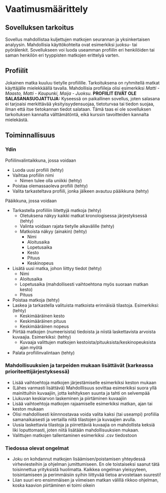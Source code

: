 # Vaatimusmäärittely

## Sovelluksen tarkoitus

Sovellus mahdollistaa kuljettujen matkojen seurannan ja yksinkertaisen analyysin. Mahdollisia käyttökohteita ovat esimerkiksi juoksu- tai pyörälenkit. Sovellukseen voi luoda useamman profiilin eri henkilöiden tai saman henkilön eri tyyppisten matkojen erittelyä varten.

## Profiilit

Jokainen matka kuuluu tietylle profiilille. Tarkoituksena on ryhmitellä matkat käyttäjälle mielekkäällä tavalla. Mahdollisia profiileja olisi esimerkiksi *Matti - Maasto, Matti - Kaupunki, Maija - Juoksu*. **PROFIILIT EIVÄT OLE SALASANASUOJATTUJA:** Kyseessä on paikallinen sovellus, joten salasana ei tarjoaisi merkittävää yksityisyydensuojaa, tietoturvaa tai tiedon suojaa, ilman että itse tietokannan tiedot salataan. Tämä taas ei ole sovelluksen tarkoituksen kannalta välttämätöntä, eikä kurssin tavoitteiden kannalta mielekästä.

## Toiminnallisuus

### Ydin

Pofiilinvalintaikkuna, jossa voidaan
 - Luoda uusi profiili (tehty)
 - Vaihtaa profiilin nimi
	 - Nimen tulee olla uniikki (tehty)
 - Poistaa olemassaoleva profiili (tehty)
 - Valita tarkasteltava profiili, jonka jälkeen avautuu pääikkuna (tehty)

Pääikkuna, jossa voidaan
 - Tarkastella profiiliin liitettyjä matkoja (tehty)
	 - Oletuksena näkyy kaikki matkat kronologisessa järjestyksessä (tehty)
    - Valinta voidaan rajata tietylle aikavälille (tehty)
	 - Matkoista näkyy (ainakin) (tehty)
		 - Nimi
		 - Aloitusaika
		 - Lopetusaika
		 - Kesto
		 - Pituus
		 - Keskinopeus
 - Lisätä uusi matka, johon liittyy tiedot (tehty)
	 - Nimi
	 - Aloitusaika
	 - Lopetusaika (mahdollisesti vaihtoehtona myös suoraan matkan kesto)
	 - Pituus
 - Poistaa matkoja (tehty)
 - Laskea ja tarkastella valituista matkoista erinnäisiä tilastoja. Esimerkiksi: (tehty)
	 - Keskimääräinen kesto
	 - Keskimääräinen pituus
	 - Keskimääräinen nopeus
 - Piirtää matkojen (numeerisista) tiedoista ja niistä laskettavista arvoista kuvaajia. Esimerkiksi: (tehty)
	 - Kuvaaja valittujen matkojen kestoista/pituuksista/keskinopeuksista ajan myötä
 - Palata profiilinvalintaan (tehty)

### Mahdollisuuksien ja tarpeiden mukaan lisättävät (karkeassa prioriteettijärjestyksessä)

 - Lisää vaihtoehtoja matkojen järjestämiselle esimerkiksi keston mukaan
 - (Lähes varmasti lisättävä) Mahdolllisuus sovittaa esimerkiksi suora yllä mainittuihin kuvaajiin, jotta kehityksen suunta ja tahti on selvempää
 - Liukuvan keskiarvon laskeminen ja piirtäminen kuvaajiin
 - Lisää vaihtoehtoja matkojen rajaamiselle esimerkiksi matkan, ajan tai keston mukaan
 - Olisi mahdollisesti kiinnnostavaa voida valita kaksi (tai useampi) profiilia samanaikaisesti ja vertailla niitä tilastojen ja kuvaajien avulla.
 - Uusia laskettavia tilastoja ja piirrettäviä kuvaajia on mahdollista keksiä liki loputtomasti, joten niitä lisätään mahdollisuuksien mukaan.
 - Valittujen matkojen tallentaminen esimerkiksi .csv tiedostoon

### Tiedossa olevat ongelmat

 - Joku on kohdannut matkojen lisäämisen/poistamisen yhteydessä virheviesteihin ja ohjelman jumittumiseen. En ole toistaiseksi saanut tätä toisinnettua yrityksistä huolimatta. Kaikkea ongelman yleisyyteen, toisintamiseen ja perimmäisiin syihin liittyvää tietoa arvostetaan suuresti!
 - Liian suuri ero ensimmäisen ja viimeisen matkan välillä rikkoo ohjelman, koska kaavion piirtäminen ei toimi oikein
